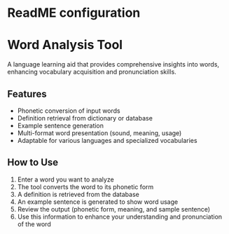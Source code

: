 # ReadME configuration

 # Word Analysis Tool

A language learning aid that provides comprehensive insights into words, enhancing vocabulary acquisition and pronunciation skills.

 ## Features

- Phonetic conversion of input words
- Definition retrieval from dictionary or database
- Example sentence generation
- Multi-format word presentation (sound, meaning, usage)
- Adaptable for various languages and specialized vocabularies

 ## How to Use

1. Enter a word you want to analyze
2. The tool converts the word to its phonetic form
3. A definition is retrieved from the database
4. An example sentence is generated to show word usage
5. Review the output (phonetic form, meaning, and sample sentence)
6. Use this information to enhance your understanding and pronunciation of the word
